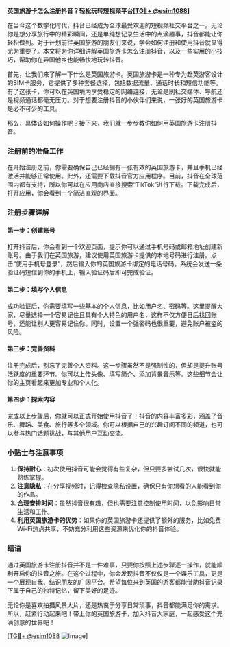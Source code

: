**英国旅游卡怎么注册抖音？轻松玩转短视频平台[[TG💪+ @esim1088](https://t.me/s/esim1088)]**

在当今这个数字化时代，抖音已经成为全球最受欢迎的短视频社交平台之一。无论你是想分享旅行中的精彩瞬间，还是单纯想记录生活中的点滴趣事，抖音都能让你轻松做到。对于计划前往英国旅游的朋友们来说，学会如何注册和使用抖音就显得尤为重要了。本文将为你详细讲解英国旅游卡怎么注册抖音，以及一些实用的小技巧，帮助你在异国他乡也能畅快地玩转抖音。

首先，让我们来了解一下什么是英国旅游卡。英国旅游卡是一种专为赴英游客设计的SIM卡服务，它提供了多种套餐选择，包括数据流量、通话时长和短信功能等。有了这张卡，你可以在英国境内享受稳定的网络连接，无论是刷社交媒体、导航还是视频通话都毫无压力。对于想要注册抖音的小伙伴们来说，一张好的英国旅游卡是必不可少的工具。

那么，具体该如何操作呢？接下来，我们就一步步教你如何用英国旅游卡注册抖音。

### 注册前的准备工作

在开始注册之前，你需要确保自己已经拥有一张有效的英国旅游卡，并且手机已经激活并能够正常使用。此外，还需要下载抖音官方应用程序。目前，抖音在全球范围内都有支持，所以你可以在应用商店直接搜索“TikTok”进行下载。下载完成后，打开应用，你会看到一个简洁直观的界面。

### 注册步骤详解

#### 第一步：创建账号
打开抖音后，你会看到一个欢迎页面，提示你可以通过手机号码或邮箱地址创建新账号。由于我们在英国旅游，建议使用英国旅游卡提供的本地号码进行注册。点击“使用手机号登录”，然后输入你的英国旅游卡绑定的电话号码。系统会发送一条验证码短信到你的手机上，输入验证码后即可完成验证。

#### 第二步：填写个人信息
成功验证后，你需要填写一些基本的个人信息，比如用户名、密码等。这里提醒大家，尽量选择一个容易记住且具有个人特色的用户名，这样不仅方便日后找回账号，还能让别人更容易记住你。同时，设置一个强密码也很重要，避免账户被盗的风险。

#### 第三步：完善资料
注册完成后，别忘了完善个人资料。这一步骤虽然不是强制性的，但却是提升账号活跃度的重要环节。你可以上传头像、填写简介、添加背景音乐等。这些细节会让你的主页看起来更加专业和个人化。

#### 第四步：探索内容
完成以上步骤后，你就可以正式开始使用抖音了！抖音的内容丰富多彩，涵盖了音乐、舞蹈、美食、旅行等多个领域。你可以根据自己的兴趣订阅不同的频道，也可以参与热门话题挑战，与其他用户互动交流。

### 小贴士与注意事项

1. **保持耐心**：初次使用抖音可能会觉得有些复杂，但只要多尝试几次，很快就能熟练掌握。
2. **注意隐私**：在分享视频时，记得检查隐私设置，确保只有你想看的人能看到你的作品。
3. **合理安排时间**：虽然抖音很有趣，但也需要注意控制使用时间，以免影响日常生活和工作。
4. **利用英国旅游卡的优势**：如果你的英国旅游卡还提供了额外的服务，比如免费Wi-Fi热点共享，不妨充分利用这些资源来优化你的抖音体验。

### 结语

通过英国旅游卡注册抖音并不是一件难事，只要你按照上述步骤逐一操作，就能顺利开启你的抖音之旅。在这个过程中，你会发现抖音不仅仅是一个娱乐工具，更是一个展现自我、结识朋友的广阔平台。希望每位来到英国的游客都能借助抖音记录下属于自己的独特记忆，留下美好的足迹。

无论你是喜欢拍摄风景大片，还是热衷于分享日常琐事，抖音都能满足你的需求。所以，赶紧行动起来吧！带上你的英国旅游卡，加入抖音大家庭，一起感受这个充满创意的世界吧！

[[TG💪+ @esim1088](https://t.me/s/esim1088) ![Image](https://i.postimg.cc/4NQfJmqS/Snipaste-2025-05-13-00-14-12.png)]